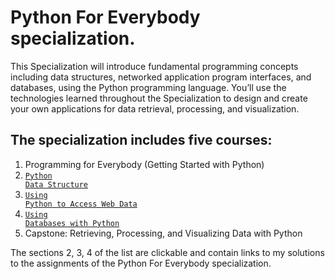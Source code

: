 # Python For Everybody specialization.

This Specialization will introduce fundamental programming concepts including data structures, networked application program interfaces, and databases, using the Python programming language. You’ll use the technologies learned throughout the Specialization to design and create your own  applications for data retrieval, processing, and visualization.

## The specialization includes five courses:

1. Programming for Everybody (Getting Started with Python)
2. <code>[Python Data Structure](https://github.com/chkvdm/PythonForEverybody/tree/main/PythonDataStructure)</code>
3. <code>[Using Python to Access Web Data](https://github.com/chkvdm/PythonForEverybody/tree/main/UsingPythontoAccessWebData)</code>
4. <code>[Using Databases with Python](https://github.com/chkvdm/PythonForEverybody/tree/main/UsingDatabasesWithPython)</code>
5. Capstone: Retrieving, Processing, and Visualizing Data with Python

The sections 2, 3, 4 of the list are clickable and contain links to my solutions to the assignments of the Python For Everybody specialization.